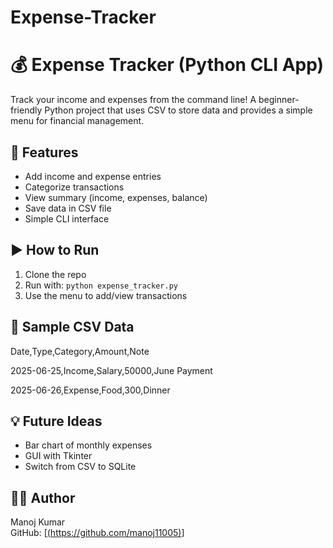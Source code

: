 # Expense-Tracker
# 💰 Expense Tracker (Python CLI App)

Track your income and expenses from the command line! A beginner-friendly Python project that uses CSV to store data and provides a simple menu for financial management.

## 📌 Features
- Add income and expense entries
- Categorize transactions
- View summary (income, expenses, balance)
- Save data in CSV file
- Simple CLI interface

## ▶️ How to Run
1. Clone the repo
2. Run with: `python expense_tracker.py`
3. Use the menu to add/view transactions

## 📄 Sample CSV Data

Date,Type,Category,Amount,Note

2025-06-25,Income,Salary,50000,June Payment

2025-06-26,Expense,Food,300,Dinner


## 💡 Future Ideas
- Bar chart of monthly expenses
- GUI with Tkinter
- Switch from CSV to SQLite

## 👨‍💻 Author
Manoj Kumar  
GitHub: [[(https://github.com/manoj11005)](https://github.com/manoj11005)]

